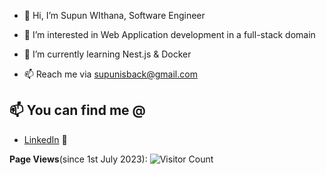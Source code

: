 - 👋 Hi, I’m Supun WIthana, Software Engineer
- 👀 I’m interested in Web Application development in a full-stack domain
- 🌱 I’m currently learning Nest.js & Docker

- 📫 Reach me via supunisback@gmail.com

<!---
SupunSPWithana/SupunSPWithana is a ✨ special ✨ repository because its `README.md` (this file) appears on your GitHub profile.
You can click the Preview link to take a look at your changes.
- 💞️ I’m looking to collaborate on anything
--->
## 📫 You can find me @
<!-- YOU-CAN-FIND-ME:START -->
- [LinkedIn]([https://www.linkedin.com/in/tapasadhikary/](https://www.linkedin.com/in/supun-withana/)https://www.linkedin.com/in/supun-withana/) 💼
<!-- YOU-CAN-FIND-ME:END -->

**Page Views**(since 1st July 2023): ![Visitor Count](https://profile-counter.glitch.me/SupunSPWithana/count.svg)
